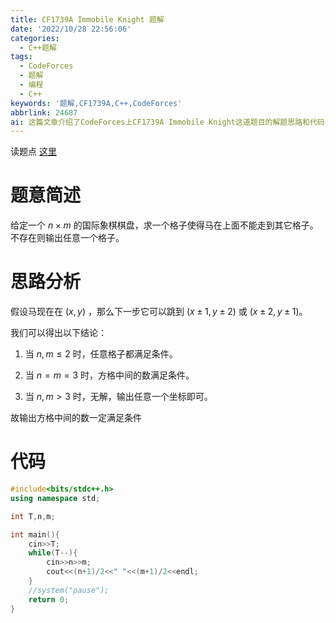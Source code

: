 ```yaml
---
title: CF1739A Immobile Knight 题解
date: '2022/10/28 22:56:06'
categories:
  - C++题解
tags:
  - CodeForces
  - 题解
  - 编程
  - C++
keywords: '题解,CF1739A,C++,CodeForces'
abbrlink: 24687
ai: 这篇文章介绍了CodeForces上CF1739A Immobile Knight这道题目的解题思路和代码实现。题目要求在一个给定大小的国际象棋棋盘上找到一个格子，使得马（骑士）不能从这个格子移动到其他任何一个格子。解题方法基于马移动的规则来确定满足条件的格子。分析得出，当棋盘大小不超过2x2时，任意格子都满足条件；当棋盘为3x3时，中间的格子满足条件；当棋盘大小超过3时，无解，输出任意坐标。文章附带了C++语言实现的代码。
---
```


读题点 [这里](https://www.luogu.com.cn/problem/CF1739A)

# 题意简述

给定一个 $n\times m$ 的国际象棋棋盘，求一个格子使得马在上面不能走到其它格子。不存在则输出任意一个格子。

# 思路分析

假设马现在在 $(x,y)$ ，那么下一步它可以跳到 $(x \pm 1,y \pm 2)$ 或 $(x \pm 2,y \pm 1)$。

我们可以得出以下结论：

1. 当 $n,m \le 2$ 时，任意格子都满足条件。

2. 当 $n=m=3$ 时，方格中间的数满足条件。

3. 当 $n,m>3$ 时，无解，输出任意一个坐标即可。

故输出方格中间的数一定满足条件

# 代码

```C++
#include<bits/stdc++.h>
using namespace std;

int T,n,m;

int main(){
    cin>>T;
	while(T--){
		cin>>n>>m;
		cout<<(n+1)/2<<" "<<(m+1)/2<<endl;
	}
	//system("pause");
	return 0;
}
```
